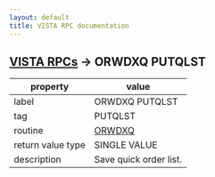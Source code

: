 ```yaml
---
layout: default
title: VISTA RPC documentation
---
```




## [VISTA RPCs](TableOfContent.md) &#8594; ORWDXQ PUTQLST 

 property | value 
--- | --- 
 label | ORWDXQ PUTQLST
 tag | PUTQLST
 routine | [ORWDXQ](http://code.osehra.org/dox/Routine_ORWDXQ_source.html)
 return value type | SINGLE VALUE
 description | Save quick order list.